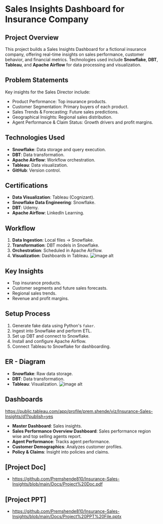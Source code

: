 # Sales Insights Dashboard for Insurance Company

## Project Overview
This project builds a Sales Insights Dashboard for a fictional insurance company, offering real-time insights on sales performance, customer behavior, and financial metrics. Technologies used include **Snowflake**, **DBT**, **Tableau**, and **Apache Airflow** for data processing and visualization.

## Problem Statements
Key insights for the Sales Director include:
- Product Performance: Top insurance products.
- Customer Segmentation: Primary buyers of each product.
- Sales Trends & Forecasting: Future sales predictions.
- Geographical Insights: Regional sales distribution.
- Agent Performance & Claim Status: Growth drivers and profit margins.

## Technologies Used
- **Snowflake**: Data storage and query execution.
- **DBT**: Data transformation.
- **Apache Airflow**: Workflow orchestration.
- **Tableau**: Data visualization.
- **GitHub**: Version control.

## Certifications
- **Data Visualization**: Tableau (Cognizant).
- **Snowflake Data Engineering**: Snowflake.
- **DBT**: Udemy.
- **Apache Airflow**: LinkedIn Learning.

## Workflow
1. **Data Ingestion**: Local files → Snowflake.
2. **Transformation**: DBT models in Snowflake.
3. **Orchestration**: Scheduled in Apache Airflow.
4. **Visualization**: Dashboards in Tableau.
![image alt](https://github.com/Premshende810/Insurance-Sales-Insights/blob/main/Docs/Workflow.jpg)
## Key Insights
- Top insurance products.
- Customer segments and future sales forecasts.
- Regional sales trends.
- Revenue and profit margins.

## Setup Process
1. Generate fake data using Python's `faker`.
2. Ingest into Snowflake and perform ETL.
3. Set up DBT and connect to Snowflake.
4. Install and configure Apache Airflow.
5. Connect Tableau to Snowflake for dashboarding.

## ER - Diagram
- **Snowflake**: Raw data storage.
- **DBT**: Data transformation.
- **Tableau**: Visualization.
![image alt](https://github.com/Premshende810/Insurance-Sales-Insights/blob/main/Docs/ERD.png)
## Dashboards
https://public.tableau.com/app/profile/prem.shende/viz/Insurance-Sales-Insights/d1?publish=yes
- **Master Dashboard**: Sales insights.
- **Sales Performance Overview Dashboard**: Sales performance region wise and top selling agents report.
- **Agent Performance**: Tracks agent performance.
- **Customer Demographics**: Analyzes customer profiles.
- **Policy & Claims**: Insight into policies and claims.

## [Project Doc]
-  https://github.com/Premshende810/Insurance-Sales-Insights/blob/main/Docs/Project%20Doc.pdf
  
## [Project PPT]
-  https://github.com/Premshende810/Insurance-Sales-Insights/blob/main/Docs/Project%20PPT%20File.pptx
